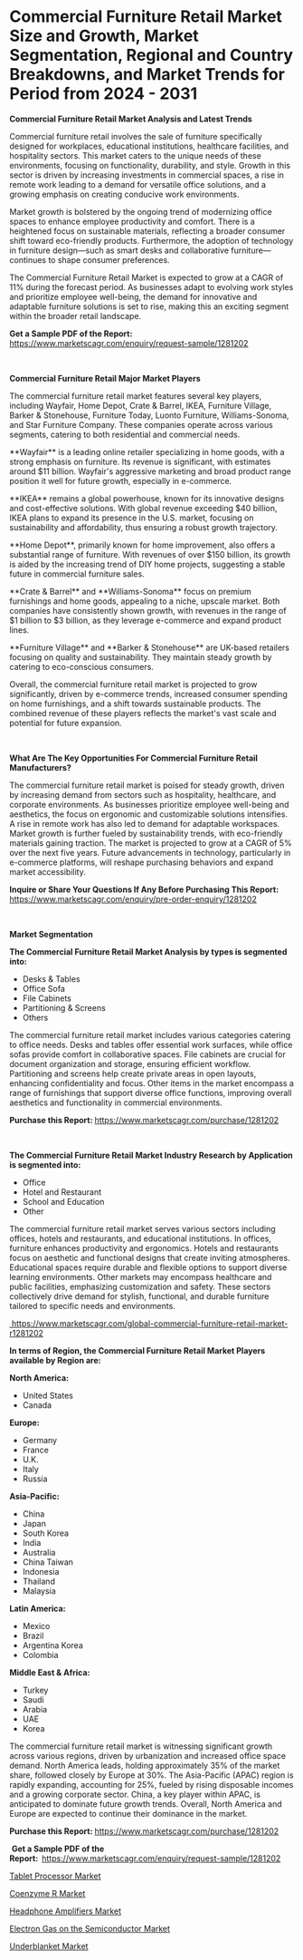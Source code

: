 <p><h1>Commercial Furniture Retail Market Size and Growth, Market Segmentation, Regional and Country Breakdowns, and Market Trends for Period from 2024 -  2031</h1></p><p><strong>Commercial Furniture Retail Market Analysis and Latest Trends</strong></p>
<p><p>Commercial furniture retail involves the sale of furniture specifically designed for workplaces, educational institutions, healthcare facilities, and hospitality sectors. This market caters to the unique needs of these environments, focusing on functionality, durability, and style. Growth in this sector is driven by increasing investments in commercial spaces, a rise in remote work leading to a demand for versatile office solutions, and a growing emphasis on creating conducive work environments.</p><p>Market growth is bolstered by the ongoing trend of modernizing office spaces to enhance employee productivity and comfort. There is a heightened focus on sustainable materials, reflecting a broader consumer shift toward eco-friendly products. Furthermore, the adoption of technology in furniture design—such as smart desks and collaborative furniture—continues to shape consumer preferences.</p><p>The Commercial Furniture Retail Market is expected to grow at a CAGR of 11% during the forecast period. As businesses adapt to evolving work styles and prioritize employee well-being, the demand for innovative and adaptable furniture solutions is set to rise, making this an exciting segment within the broader retail landscape.</p></p>
<p><strong>Get a Sample PDF of the Report:&nbsp;</strong> <a href="https://www.marketscagr.com/enquiry/request-sample/1281202?utm_campaign=1128&utm_medium=2&utm_source=Github&utm_content=ia&utm_term=30092024&utm_id=commercial-furniture-retail">https://www.marketscagr.com/enquiry/request-sample/1281202</a></p>
<p>&nbsp;</p>
<p><strong>Commercial Furniture Retail Major Market Players</strong></p>
<p><p>The commercial furniture retail market features several key players, including Wayfair, Home Depot, Crate & Barrel, IKEA, Furniture Village, Barker & Stonehouse, Furniture Today, Luonto Furniture, Williams-Sonoma, and Star Furniture Company. These companies operate across various segments, catering to both residential and commercial needs.</p><p>**Wayfair** is a leading online retailer specializing in home goods, with a strong emphasis on furniture. Its revenue is significant, with estimates around $11 billion. Wayfair's aggressive marketing and broad product range position it well for future growth, especially in e-commerce.</p><p>**IKEA** remains a global powerhouse, known for its innovative designs and cost-effective solutions. With global revenue exceeding $40 billion, IKEA plans to expand its presence in the U.S. market, focusing on sustainability and affordability, thus ensuring a robust growth trajectory.</p><p>**Home Depot**, primarily known for home improvement, also offers a substantial range of furniture. With revenues of over $150 billion, its growth is aided by the increasing trend of DIY home projects, suggesting a stable future in commercial furniture sales.</p><p>**Crate & Barrel** and **Williams-Sonoma** focus on premium furnishings and home goods, appealing to a niche, upscale market. Both companies have consistently shown growth, with revenues in the range of $1 billion to $3 billion, as they leverage e-commerce and expand product lines.</p><p>**Furniture Village** and **Barker & Stonehouse** are UK-based retailers focusing on quality and sustainability. They maintain steady growth by catering to eco-conscious consumers.</p><p>Overall, the commercial furniture retail market is projected to grow significantly, driven by e-commerce trends, increased consumer spending on home furnishings, and a shift towards sustainable products. The combined revenue of these players reflects the market's vast scale and potential for future expansion.</p></p>
<p>&nbsp;</p>
<p><strong>What Are The Key Opportunities For Commercial Furniture Retail Manufacturers?</strong></p>
<p><p>The commercial furniture retail market is poised for steady growth, driven by increasing demand from sectors such as hospitality, healthcare, and corporate environments. As businesses prioritize employee well-being and aesthetics, the focus on ergonomic and customizable solutions intensifies. A rise in remote work has also led to demand for adaptable workspaces. Market growth is further fueled by sustainability trends, with eco-friendly materials gaining traction. The market is projected to grow at a CAGR of 5% over the next five years. Future advancements in technology, particularly in e-commerce platforms, will reshape purchasing behaviors and expand market accessibility.</p></p>
<p><strong>Inquire or Share Your Questions If Any Before Purchasing This Report:</strong> <a href="https://www.marketscagr.com/enquiry/pre-order-enquiry/1281202?utm_campaign=1128&utm_medium=2&utm_source=Github&utm_content=ia&utm_term=30092024&utm_id=commercial-furniture-retail">https://www.marketscagr.com/enquiry/pre-order-enquiry/1281202</a></p>
<p>&nbsp;</p>
<p><strong>Market Segmentation</strong></p>
<p><strong>The Commercial Furniture Retail Market Analysis by types is segmented into:</strong></p>
<p><ul><li>Desks & Tables</li><li>Office Sofa</li><li>File Cabinets</li><li>Partitioning & Screens</li><li>Others</li></ul></p>
<p><p>The commercial furniture retail market includes various categories catering to office needs. Desks and tables offer essential work surfaces, while office sofas provide comfort in collaborative spaces. File cabinets are crucial for document organization and storage, ensuring efficient workflow. Partitioning and screens help create private areas in open layouts, enhancing confidentiality and focus. Other items in the market encompass a range of furnishings that support diverse office functions, improving overall aesthetics and functionality in commercial environments.</p></p>
<p><strong>Purchase this Report:&nbsp;</strong><a href="https://www.marketscagr.com/purchase/1281202?utm_campaign=1128&utm_medium=2&utm_source=Github&utm_content=ia&utm_term=30092024&utm_id=commercial-furniture-retail">https://www.marketscagr.com/purchase/1281202</a></p>
<p>&nbsp;</p>
<p><strong>The Commercial Furniture Retail Market Industry Research by Application is segmented into:</strong></p>
<p><ul><li>Office</li><li>Hotel and Restaurant</li><li>School and Education</li><li>Other</li></ul></p>
<p><p>The commercial furniture retail market serves various sectors including offices, hotels and restaurants, and educational institutions. In offices, furniture enhances productivity and ergonomics. Hotels and restaurants focus on aesthetic and functional designs that create inviting atmospheres. Educational spaces require durable and flexible options to support diverse learning environments. Other markets may encompass healthcare and public facilities, emphasizing customization and safety. These sectors collectively drive demand for stylish, functional, and durable furniture tailored to specific needs and environments.</p></p>
<p><a href="https://www.marketscagr.com/global-commercial-furniture-retail-market-r1281202?utm_campaign=1128&utm_medium=2&utm_source=Github&utm_content=ia&utm_term=30092024&utm_id=commercial-furniture-retail">&nbsp;https://www.marketscagr.com/global-commercial-furniture-retail-market-r1281202</a></p>
<p><strong>In terms of Region, the Commercial Furniture Retail Market Players available by Region are:</strong></p>
<p>
    <p> <strong> North America: </strong>
        <ul>
            <li>United States</li>
            <li>Canada</li>
        </ul>
        </p> 
    <p> <strong> Europe: </strong>
        <ul>
            <li>Germany</li>
            <li>France</li>
            <li>U.K.</li>
            <li>Italy</li>
            <li>Russia</li>
        </ul>
        </p> 
    <p> <strong> Asia-Pacific: </strong>
        <ul>
            <li>China</li>
            <li>Japan</li>
            <li>South Korea</li>
            <li>India</li>
            <li>Australia</li>
            <li>China Taiwan</li>
            <li>Indonesia</li>
            <li>Thailand</li>
            <li>Malaysia</li>
        </ul>
        </p> 
    <p> <strong> Latin America: </strong>
        <ul>
            <li>Mexico</li>
            <li>Brazil</li>
            <li>Argentina Korea</li>
            <li>Colombia</li>
        </ul>
        </p> 
    <p> <strong> Middle East & Africa: </strong>
        <ul>
            <li>Turkey</li>
            <li>Saudi</li>
            <li>Arabia</li>
            <li>UAE</li>
            <li>Korea</li>
        </ul>
    </p>
    </p>
<p><p>The commercial furniture retail market is witnessing significant growth across various regions, driven by urbanization and increased office space demand. North America leads, holding approximately 35% of the market share, followed closely by Europe at 30%. The Asia-Pacific (APAC) region is rapidly expanding, accounting for 25%, fueled by rising disposable incomes and a growing corporate sector. China, a key player within APAC, is anticipated to dominate future growth trends. Overall, North America and Europe are expected to continue their dominance in the market.</p></p>
<p><strong>Purchase this Report: </strong><a href="https://www.marketscagr.com/purchase/1281202?utm_campaign=1128&utm_medium=2&utm_source=Github&utm_content=ia&utm_term=30092024&utm_id=commercial-furniture-retail">https://www.marketscagr.com/purchase/1281202</a></p>
<p>&nbsp;<strong>Get a Sample PDF of the Report:&nbsp;&nbsp;</strong><a href="https://www.marketscagr.com/enquiry/request-sample/1281202?utm_campaign=1128&utm_medium=2&utm_source=Github&utm_content=ia&utm_term=30092024&utm_id=commercial-furniture-retail">https://www.marketscagr.com/enquiry/request-sample/1281202</a></p>
<p><strong></strong></p>
<p><p><a href="https://www.linkedin.com/pulse/exploring-tablet-processor-market-dynamics-global-trends-r06qe?utm_campaign=1128&utm_medium=2&utm_source=Github&utm_content=ia&utm_term=30092024&utm_id=commercial-furniture-retail">Tablet Processor Market</a></p><p><a href="https://issuu.com/reportprime-2/docs/coenzyme-r-market-size-2030.pptx_476e7b1c142d20?utm_campaign=1128&utm_medium=2&utm_source=Github&utm_content=ia&utm_term=30092024&utm_id=commercial-furniture-retail">Coenzyme R Market</a></p><p><a href="https://www.linkedin.com/pulse/headphone-amplifiers-market-global-regional-analysis-tnmte?utm_campaign=1128&utm_medium=2&utm_source=Github&utm_content=ia&utm_term=30092024&utm_id=commercial-furniture-retail">Headphone Amplifiers Market</a></p><p><a href="https://issuu.com/reportprime-2/docs/electron-gas-on-the-semiconductor-m_03053a5046c8da?utm_campaign=1128&utm_medium=2&utm_source=Github&utm_content=ia&utm_term=30092024&utm_id=commercial-furniture-retail">Electron Gas on the Semiconductor Market</a></p><p><a href="https://www.linkedin.com/pulse/underblanket-industry-sector-new-technologies-market-impact-nvixc?utm_campaign=1128&utm_medium=2&utm_source=Github&utm_content=ia&utm_term=30092024&utm_id=commercial-furniture-retail">Underblanket Market</a></p></p>